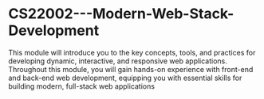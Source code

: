 # CS22002---Modern-Web-Stack-Development
This module will introduce you to the key concepts, tools, and practices for developing dynamic, interactive, and responsive web applications. Throughout this module, you will gain hands-on experience with front-end and back-end web development, equipping you with essential skills for building modern, full-stack web applications
